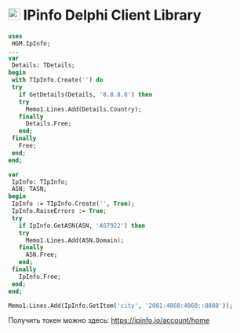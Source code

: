 ﻿# [<img src="https://ipinfo.io/static/ipinfo-small.svg" alt="IPinfo" width="24"/>](https://ipinfo.io/) IPinfo Delphi Client Library

 ```Pascal
uses 
  HGM.IpInfo;
... 
var
  Details: TDetails;
begin
  with TIpInfo.Create('') do
  try
    if GetDetails(Details, '8.8.8.8') then
    try
      Memo1.Lines.Add(Details.Country);
    finally  
      Details.Free;
    end;
  finally  
    Free;
  end;
end;
```

 ```Pascal
var
  IpInfo: TIpInfo;
  ASN: TASN;
begin
  IpInfo := TIpInfo.Create('', True);
  IpInfo.RaiseErrors := True;
  try
    if IpInfo.GetASN(ASN, 'AS7922') then
    try
      Memo1.Lines.Add(ASN.Domain);
    finally  
      ASN.Free;
    end;
  finally
    IpInfo.Free;
  end;
end;
```

 ```Pascal
Memo1.Lines.Add(IpInfo.GetItem('city', '2001:4860:4860::8888'));
```

Получить токен можно здесь: https://ipinfo.io/account/home
